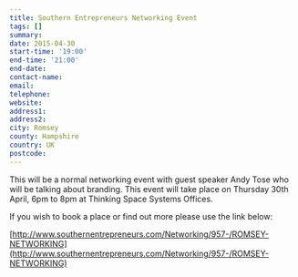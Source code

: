 ```yaml
---
title: Southern Entrepreneurs Networking Event
tags: []
summary: 
date: 2015-04-30
start-time: '19:00'
end-time: '21:00'
end-date: 
contact-name: 
email: 
telephone: 
website: 
address1: 
address2: 
city: Romsey
county: Hampshire
country: UK
postcode: 
---
```

This will be a normal networking event with guest speaker Andy Tose who will be talking about branding. This event will take place on Thursday 30th April, 6pm to 8pm at Thinking Space Systems Offices.

If you wish to book a place or find out more please use the link below:

[http://www.southernentrepreneurs.com/Networking/957-/ROMSEY-NETWORKING](http://www.southernentrepreneurs.com/Networking/957-/ROMSEY-NETWORKING)

